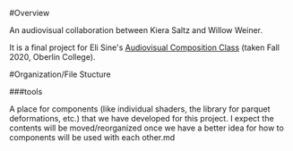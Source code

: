 #Overview 

An audiovisual collaboration between Kiera Saltz and Willow Weiner.

It is a final project for Eli Sine's [Audiovisual Composition Class](https://timara.net/avc) (taken Fall 2020, Oberlin College).


#Organization/File Stucture

###tools 

A place for components (like individual shaders, the library for parquet deformations, etc.) that we have developed for this project. I expect the contents will be moved/reorganized once we have a better idea for how to components will be used with each other.md
